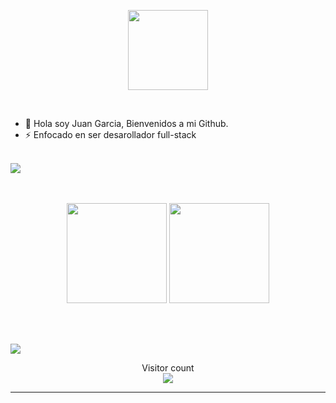 <p align="center">
  <img style="width:8rem; height:auto" src="https://cdn.dribbble.com/users/1787323/screenshots/10091971/media/d43c019bfeff34be8816481e843ea8c1.png"/>
</p>


<br/>

- 🌱 Hola soy Juan Garcia, Bienvenidos a mi Github.
- ⚡ Enfocado en ser desarollador full-stack

<br/>
<a href="https://www.youtube.com/watch?v=dQw4w9WgXcQ"><img src="https://user-images.githubusercontent.com/73097560/115834477-dbab4500-a447-11eb-908a-139a6edaec5c.gif"></a>
<br/>
<br/>
<br/>

<p align="center" style="height: 180px;">
    <img style="height:10rem" src="https://github-readme-stats.vercel.app/api?username=Juanmd14&bg_color=30,e96443,904e95&title_color=fff&text_color=fff&show_icons=true&theme=radical" />
    <img style="height:10rem;" src="https://github-readme-streak-stats.herokuapp.com/?user=Juanmd14&theme=radical&show_icons=true&border=e4e2e2" />
</p>
<br/>

<a href="https://www.youtube.com/watch?v=dQw4w9WgXcQ"><img src="https://user-images.githubusercontent.com/73097560/115834477-dbab4500-a447-11eb-908a-139a6edaec5c.gif"></a>



<p align="center"> 
  <div align="center">Visitor count</div>
  <div align="center">
    <img src="https://profile-counter.glitch.me/Juanmd14/count.svg"/>
  </div> 
</p>

------
